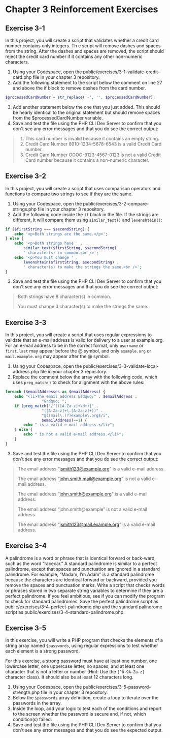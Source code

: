 # Chapter 3 Reinforcement Exercises

## Exercise 3-1

In this project, you will create a script that validates whether a credit card number contains only integers. Th  e script will remove dashes and spaces from the string. After the dashes and spaces are removed, the script should reject the credit card number if it contains any other non-numeric characters.

1. Using your Codespace, open the public/exercises/3-1-validate-credit-card.php file in your chapter 3 repository.
2. Add the following statement to the script below the comment on line 27 and above the if block to remove dashes from the card number.

```php
$processedCardNumber = str_replace('-', '', $processedCardNumber);
```

3. Add another statement below the one that you just added. This should be nearly identical to the original statement but should remove spaces from the $processedCardNumber variable.
4. Save and test the file using the PHP CLI Dev Server to confirm that you don't see any error messages and that you do see the correct output:

> 1. This card number is invalid because it contains an empty string.
> 2. Credit Card Number 8910-1234-5678-6543 is a valid Credit Card number.
> 3. Credit Card Number OOOO-9123-4567-0123 is not a valid Credit Card number because it contains a non-numeric character.

## Exercise 3-2

In this project, you will create a script that uses comparison operators and functions to compare two strings to see if they are the same.

1. Using your Codespace, open the public/exercises/3-2-compare-strings.php file in your chapter 3 repository.
2. Add the following code inside the `if` block in the file. If the strings are different, it will compare them using `similar_text()` and `levenshtein()`:

```php
if ($firstString === $secondString) {
    echo '<p>Both strings are the same.</p>';
} else {
    echo '<p>Both strings have ' . 
        similar_text($firstString, $secondString) . 
        ' character(s) in common.<br />';
    echo '<p>You must change ' . 
        levenshtein($firstString, $secondString) . 
        ' character(s) to make the strings the same.<br />';
}
```

3. Save and test the file using the PHP CLI Dev Server to confirm that you don't see any error messages and that you do see the correct output:

> Both strings have 8 character(s) in common.
>
> You must change 3 character(s) to make the strings the same.

## Exercise 3-3

In this project, you will create a script that uses regular expressions to validate that an e-mail address is valid for delivery to a user at example.org. For an e-mail address to be in the correct format, only `username` or `first.last` may appear before the @ symbol, and only `example.org` or `mail.example.org` may appear after the @ symbol.

1. Using your Codespace, open the public/exercises/3-3-validate-local-address.php file in your chapter 3 repository.
2. Replace the comment below the array with the following code, which uses `preg_match()` to check for alignment with the above rules:

```php
foreach ($emailAddresses as $emailAddress) {
    echo "<li>The email address &ldquo;" . $emailAddress .
                "&rdquo; ";
    if (preg_match("/^(([A-Za-z]+\d+)|" .
                "([A-Za-z]+\.[A-Za-z]+))" .
                "@((mail\.)?)example\.org$/i", 
                $emailAddress)==1) {
        echo " is a valid e-mail address.</li>";
    } else {
        echo " is not a valid e-mail address.</li>";
    }
}
```

3. Save and test the file using the PHP CLI Dev Server to confirm that you don't see any error messages and that you do see the correct output:

> The email address “jsmith123@example.org” is a valid e-mail address.
>
> The email address “john.smith.mail@example.org” is not a valid e-mail address.
>
> The email address “john.smith@example.org” is a valid e-mail address.
>
> The email address “john.smith@example” is not a valid e-mail address.
>
> The email address “jsmith123@mail.example.org” is a valid e-mail address.

## Exercise 3-4

A palindrome is a word or phrase that is identical forward or back-ward, such as the word “racecar.” A standard palindrome is similar to a perfect palindrome, except that spaces and punctuation are ignored in a standard palindrome. For example, “Madam, I’m Adam” is a standard palindrome because the characters are identical forward or backward, provided you remove the spaces and punctuation marks. Write a script that checks words or phrases stored in two separate string variables to determine if they are a perfect palindrome. If you feel ambitious, see if you can modify the program to check for standard palindromes. Save the perfect palindrome script as public/exercises/3-4-perfect-palindrome.php and the standard palindrome script as public/exercises/3-4-standard-palindrome.php.

## Exercise 3-5

In this exercise, you will write a PHP program that checks the elements of a string array named `$passwords`, using regular expressions to test whether each element is a strong password.

For this exercise, a strong password must have at least one number, one lowercase letter, one uppercase letter, no spaces, and at least one character that is not a letter or number (Hint: Use the `[^0-9A-Za-z]` character class). It should also be at least 12 characters long.

1. Using your Codespace, open the public/exercises/3-5-password-strength.php file in your chapter 3 repository.
2. Below the `$passwords` array definition, create a loop to iterate over the passwords in the array.
3. Inside the loop, add your logic to test each of the conditions and report to the screen whether the password is secure and, if not, which condition(s) failed.
4. Save and test the file using the PHP CLI Dev Server to confirm that you don't see any error messages and that you do see the expected output.
